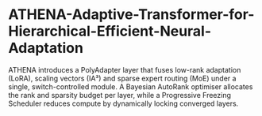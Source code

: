 # ATHENA-Adaptive-Transformer-for-Hierarchical-Efficient-Neural-Adaptation
ATHENA introduces a PolyAdapter layer that fuses low-rank adaptation (LoRA), scaling vectors (IA³) and sparse expert routing (MoE) under a single, switch-controlled module. A Bayesian AutoRank optimiser allocates the rank and sparsity budget per layer, while a Progressive Freezing Scheduler reduces compute by dynamically locking converged layers. 
